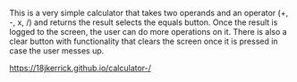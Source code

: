 This is a very simple calculator that takes two operands and an operator (+, -, x, /) and returns the result selects the equals button. Once the result is logged to the screen, the user can do more operations on it. There is also a clear button with functionality that clears the screen once it is pressed in case the user messes up.

https://18jkerrick.github.io/calculator-/

